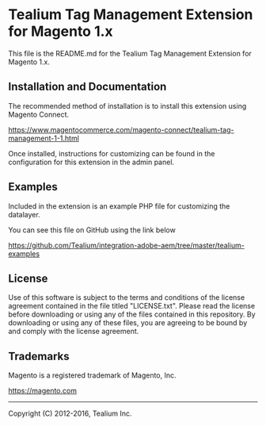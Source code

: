 # Tealium Tag Management Extension for Magento 1.x

This file is the README.md for the Tealium Tag Management Extension for Magento 1.x.

## Installation and Documentation

The recommended method of installation is to install this extension using Magento Connect.

https://www.magentocommerce.com/magento-connect/tealium-tag-management-1-1.html

Once installed, instructions for customizing can be found in the configuration for this extension in the admin panel.

## Examples

Included in the extension is an example PHP file for customizing the datalayer.

You can see this file on GitHub using the link below

https://github.com/Tealium/integration-adobe-aem/tree/master/tealium-examples


## License

Use of this software is subject to the terms and conditions of the license agreement contained in the file titled "LICENSE.txt".  Please read the license before downloading or using any of the files contained in this repository. By downloading or using any of these files, you are agreeing to be bound by and comply with the license agreement.

## Trademarks

Magento is a registered trademark of Magento, Inc.

https://magento.com

---
Copyright (C) 2012-2016, Tealium Inc.

